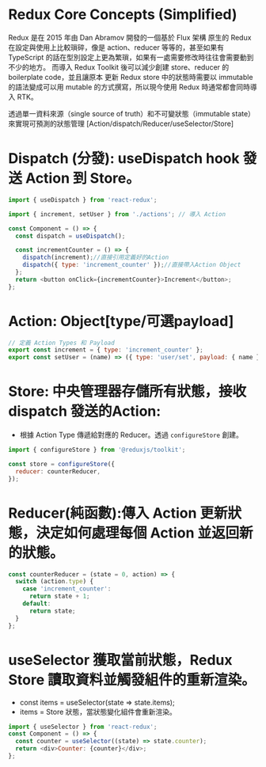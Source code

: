 # Redux Core Concepts (Simplified)
Redux 是在 2015 年由 Dan Abramov 開發的一個基於 Flux 架構
原生的 Redux 在設定與使用上比較瑣碎，像是 action、reducer 等等的，甚至如果有 TypeScript 的話在型別設定上更為繁瑣，如果有一處需要修改時往往會需要動到不少的地方。
而導入 Redux Toolkit 後可以減少創建 store、reducer 的 boilerplate code，並且讓原本
更新 Redux store 中的狀態時需要以 immutable 的語法變成可以用 mutable 的方式撰寫，所以現今使用 Redux 時通常都會同時導入 RTK。

透過單一資料來源（single source of truth）和不可變狀態（immutable state）來實現可預測的狀態管理
[Action/dispatch/Reducer/useSelector/Store]

# Dispatch (分發): useDispatch hook 發送 Action 到 Store。
```javascript
import { useDispatch } from 'react-redux';

import { increment, setUser } from './actions'; // 導入 Action

const Component = () => {
  const dispatch = useDispatch();

  const incrementCounter = () => {
    dispatch(increment);//直接引用定義好的Action
    dispatch({ type: 'increment_counter' });//直接帶入Action Object
  };
  return <button onClick={incrementCounter}>Increment</button>;
};
```

# Action: Object[type/可選payload]

```javascript
// 定義 Action Types 和 Payload
export const increment = { type: 'increment_counter' };
export const setUser = (name) => ({ type: 'user/set', payload: { name } });
```


# Store: 中央管理器存儲所有狀態，接收dispatch 發送的Action:

- 根據 Action Type 傳遞給對應的 Reducer。透過 `configureStore` 創建。
```javascript
import { configureStore } from '@reduxjs/toolkit';

const store = configureStore({
  reducer: counterReducer,
});
```
# Reducer(純函數):傳入 Action 更新狀態，決定如何處理每個 Action 並返回新的狀態。

```javascript
const counterReducer = (state = 0, action) => {
  switch (action.type) {
    case 'increment_counter':
      return state + 1;
    default:
      return state;
  }
};
```

# useSelector 獲取當前狀態，Redux Store 讀取資料並觸發組件的重新渲染。

- const items = useSelector(state => state.items);
- items = Store 狀態，當狀態變化組件會重新渲染。
```javascript
import { useSelector } from 'react-redux';
const Component = () => {
  const counter = useSelector((state) => state.counter);
  return <div>Counter: {counter}</div>;
};
```






